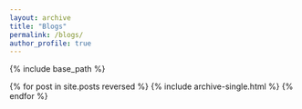 ```yaml
---
layout: archive
title: "Blogs"
permalink: /blogs/
author_profile: true
---
```


{% include base_path %}

{% for post in site.posts reversed %}
  {% include archive-single.html %}
{% endfor %}
